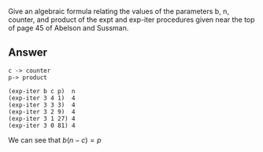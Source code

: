 Give an algebraic formula relating the values of the parameters b, n, counter, and product of the expt and exp-iter procedures given near the top of page 45 of Abelson and Sussman.

## Answer

```
c -> counter
p-> product 

(exp-iter b c p)  n
(exp-iter 3 4 1)  4
(exp-iter 3 3 3)  4
(exp-iter 3 2 9)  4
(exp-iter 3 1 27) 4
(exp-iter 3 0 81) 4
```

We can see that $b{(n - c)} = p$

